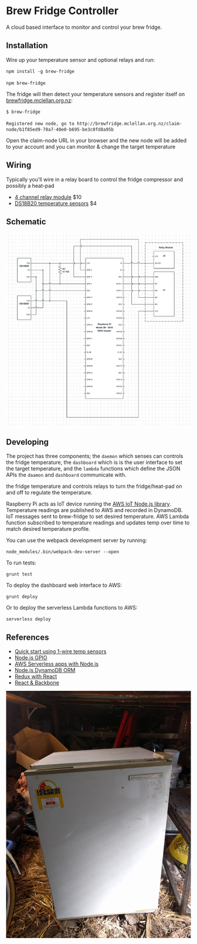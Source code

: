 # Brew Fridge Controller

A cloud based interface to monitor and control your brew fridge.

## Installation

Wire up your temperature sensor and optional relays and run:

    npm install -g brew-fridge
    
    npm brew-fridge
    
The fridge will then detect your temperature sensors and register itself on [brewfridge.mclellan.org.nz](brewfridge.mclellan.org.nz):

    $ brew-fridge
    
    Registered new node, go to http://brewfridge.mclellan.org.nz/claim-node/b1f85ed9-78a7-40e0-b695-be3c0fd8a95b
    
Open the claim-node URL in your browser and the new node will be added to your account and you can monitor & change the target temperature 

## Wiring

Typically you'll wire in a relay board to control the fridge compressor and possibly a heat-pad  
- [4 channel relay module](http://www.hotmcu.com/4channel-relay-module10a-p-280.html) $10
- [DS18B20 temperature sensors](http://datasheets.maximintegrated.com/en/ds/DS18B20.pdf) $4

## Schematic

![Schematic](images/schematic.png)

## Developing

The project has three components; the `daemon` which senses can controls the fridge temperature, the `dashboard` which is is the user interface to set the target temperature, and the `lambda` functions which define the JSON APIs the `daamon` and `dashboard` communicate with.

the fridge temperature and controls relays to turn the fridge/heat-pad on and off to regulate the temperature.

Raspberry Pi acts as IoT device running the [AWS IoT Node.js library](https://github.com/aws/aws-iot-device-sdk-js/blob/master/README.md). Temperature readings are published to AWS and recorded in DynamoDB. IoT messages sent to brew-fridge to set desired temperature. AWS Lambda function subscribed to temperature readings and updates temp over time to match desired temperature profile.

You can use the webpack development server by running:

    node_modules/.bin/webpack-dev-server --open
    
To run tests:

    grunt test
    
To deploy the dashboard web interface to AWS:

    grunt deploy
    
Or to deploy the serverless Lambda functions to AWS:

    serverless deploy

## References

- [Quick start using 1-wire temp sensors](https://learn.adafruit.com/adafruits-raspberry-pi-lesson-11-ds18b20-temperature-sensing/ds18b20)
- [Node.js GPIO](https://www.sitepoint.com/getting-started-with-the-raspberry-pi-gpio-pins-in-node-js/)
- [AWS Serverless apps with Node.js](https://blog.fugue.co/2016-05-05-architecting-a-serverless-web-application-in-aws.html)
- [Node.js DynamoDB ORM](https://github.com/clarkie/dynogels)
- [Redux with React](http://redux.js.org/docs/basics/UsageWithReact.htmlimmortal)
- [React & Backbone](https://blog.engineyard.com/2015/integrating-react-with-backbone)

![Fridge](images/found-fridge.jpg)

